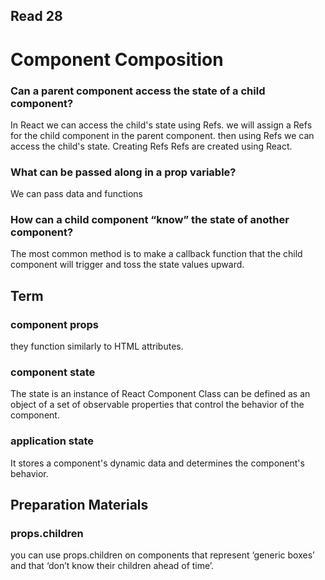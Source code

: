 ## Read 28

# Component Composition

### Can a parent component access the state of a child component?
In React we can access the child's state using Refs. we will assign a Refs for the child component in the parent component. 
then using Refs we can access the child's state. Creating Refs Refs are created using React.

### What can be passed along in a prop variable?
We can pass data and functions

### How can a child component “know” the state of another component?
The most common method is to make a callback function that the child component will trigger and toss the state values upward.

## Term

### component props
they function similarly to HTML attributes.

### component state
The state is an instance of React Component Class can be defined as an object of a set of observable properties that control the 
behavior of the component.

### application state
It stores a component's dynamic data and determines the component's behavior.

## Preparation Materials

### props.children
you can use props.children on components that represent ‘generic boxes’ and that ‘don’t know their children ahead of time’.





